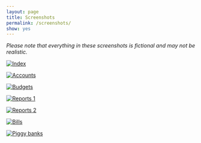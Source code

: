 ```yaml
---
layout: page
title: Screenshots
permalink: /screenshots/
show: yes
---
```


_Please note that everything in these screenshots is fictional and may not be realistic._

[![Index](https://i.nder.be/hr8fhqkn/1024)](https://i.nder.be/hr8fhqkn)

[![Accounts](https://i.nder.be/cvvukqfk/1024)](https://i.nder.be/cvvukqfk)

[![Budgets](https://i.nder.be/hcncgx2h/1024)](https://i.nder.be/hcncgx2h)

[![Reports 1](https://i.nder.be/ckfpvyfc/1024)](https://i.nder.be/ckfpvyfc)

[![Reports 2](https://i.nder.be/hw07bks9/1024)](https://i.nder.be/hw07bks9)

[![Bills](https://i.nder.be/g5zx0fnc/1024)](https://i.nder.be/g5zx0fnc)

[![Piggy banks](https://i.nder.be/gu0dwqrx/1024)](https://i.nder.be/gu0dwqrx)